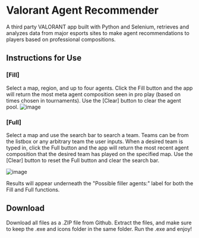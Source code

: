# Valorant Agent Recommender
A third party VALORANT app built with Python and Selenium, retrieves and analyzes data from major esports sites to make agent recommendations to players based on professional compositions. 

## Instructions for Use
### [Fill] 
Select a map, region, and up to four agents. Click the Fill button and the app will return the most meta agent composition seen in pro play (based on times chosen in tournaments). Use the [Clear] button to clear the agent pool.
![image](https://user-images.githubusercontent.com/97144786/179289529-737be687-6044-49df-a02c-64e21a862902.png)


### [Full] 
Select a map and use the search bar to search a team. Teams can be from the listbox or any arbitrary team the user inputs. When a desired team is typed in, click the Full button and the app will return the most recent agent composition that the desired team has played on the specified map. Use the [Clear] button to reset the Full button and clear the search bar.

![image](https://user-images.githubusercontent.com/97144786/179289081-71320a9c-9a62-4f5d-871e-e717326f3c51.png)


Results will appear underneath the "Possible filler agents:" label for both the Fill and Full functions. 

## Download
Download all files as a .ZIP file from Github. Extract the files, and make sure to keep the .exe and icons folder in the same folder. Run the .exe and enjoy!
